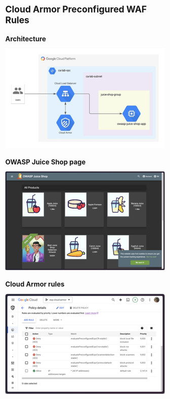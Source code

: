 # Cloud Armor Preconfigured WAF Rules

## Architecture
![Architecture](img/architecture.jpeg)

## OWASP Juice Shop page
![OWASP Juice Shop page](img/SCR-20240403-jrdm.png)

## Cloud Armor rules
![Cloud Armor](img/SCR-20240418-szez.png)